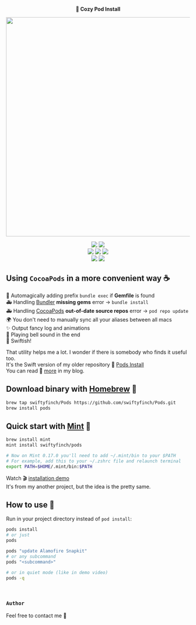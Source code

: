 <p align="center">
  <b>🌱 Cozy Pod Install</b>
</p>
<p align="center">
  <img src="https://user-images.githubusercontent.com/64660122/194710052-dca8d92a-7262-41e5-8b92-ec2e460fccca.gif" width="600"/>
</p>
<p align="center">  
  <a href="https://swiftpackageindex.com/swiftyfinch/Pods"><img src="https://img.shields.io/endpoint?color=orange&label=Swift&logo=swift&logoColor=white&url=https%3A%2F%2Fswiftpackageindex.com%2Fapi%2Fpackages%2Fswiftyfinch%2FPods%2Fbadge%3Ftype%3Dswift-versions" /></a>
  <a href="https://swiftpackageindex.com/swiftyfinch/Pods"><img src="https://img.shields.io/endpoint?label=Platform&url=https%3A%2F%2Fswiftpackageindex.com%2Fapi%2Fpackages%2Fswiftyfinch%2FPods%2Fbadge%3Ftype%3Dplatforms" /></a>
  <br>
  <a href="https://brew.sh"><img src="https://img.shields.io/badge/Homebrew-8B4513" /></a>
  <a href="https://github.com/yonaskolb/Mint"><img src="https://img.shields.io/badge/Mint-darkgreen?logo=leaflet&logoColor=white" /></a>
  <a href="https://swiftpackageindex.com/swiftyfinch/Pods"><img src="https://img.shields.io/badge/Swift_Package_Index-red?logo=swift&logoColor=white" /></a>
  <br>
  <img src="https://img.shields.io/badge/Press_★_for_pay_respect-white?logo=github&logoColor=black" />
  <a href="https://twitter.com/swiftyfinch"><img src="https://img.shields.io/badge/SwiftyFinch-blue?logo=twitter&logoColor=white" /></a>
</p>

## Using `CocoaPods` in a more convenient way ☕️

🦄 Automagically adding prefix `bundle exec` if **Gemfile** is found<br>
🚑 Handling [Bundler](https://bundler.io) **missing gems** error → `bundle install`<br>
🚑 Handling [CocoaPods](https://cocoapods.org) **out-of-date source repos** error → `pod repo update`<br>
🌍 You don't need to manually sync all your aliases between all macs<br>
✨ Output fancy log and animations<br>
🔔 Playing bell sound in the end<br>
🚀 Swiftish!

That utility helps me a lot. I wonder if there is somebody who finds it useful too.<br>
It's the Swift version of my older repository 🌱 [Pods Install](https://github.com/swiftyfinch/PodsInstall)<br>
You can read 📖 [more](https://swiftyfinch.github.io/en/2020-05-23-cozy-pod-install/) in my blog.
<br>

## Download binary with [Homebrew](https://brew.sh) 🍺

```bash
brew tap swiftyfinch/Pods https://github.com/swiftyfinch/Pods.git
brew install pods
```

## Quick start with <a href="https://github.com/yonaskolb/Mint">Mint</a> 🌱

```bash
brew install mint
mint install swiftyfinch/pods

# Now on Mint 0.17.0 you'll need to add ~/.mint/bin to your $PATH
# For example, add this to your ~/.zshrc file and relaunch terminal
export PATH=$HOME/.mint/bin:$PATH
```
Watch 🎬 [installation demo](https://github.com/swiftyfinch/Rugby/discussions/71)<br>
It's from my another project, but the idea is the pretty same.
<br>

## How to use 🏈

Run in your project directory instead of `pod install`:
```bash
pods install
# or just
pods

pods "update Alamofire Snapkit"
# or any subcommand
pods "<subcommand>"
```
```bash
# or in quiet mode (like in demo video)
pods -q
```
<br>

### `Author`

Feel free to contact me 📮
